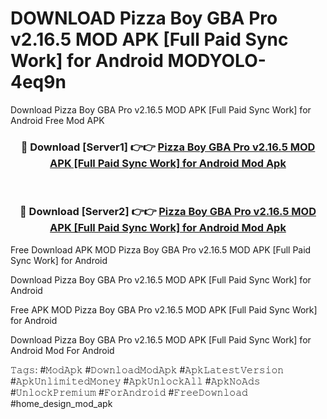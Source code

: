 # DOWNLOAD Pizza Boy GBA Pro v2.16.5 MOD APK [Full Paid Sync Work] for Android MODYOLO- 4eq9n
Download Pizza Boy GBA Pro v2.16.5 MOD APK [Full Paid Sync Work] for Android Free Mod APK

<div align="center">
<h3>🔴 Download [Server1] 👉👉 <a href="https://apk-comot.site?title=Pizza_Boy_GBA_Pro_v2.16.5_MOD_APK_[Full_Paid_Sync_Work]_for_Android">Pizza Boy GBA Pro v2.16.5 MOD APK [Full Paid Sync Work] for Android Mod Apk</a></h3><br>

<h3>🔴 Download [Server2] 👉👉 <a href="https://apk-comot.site?title=Pizza_Boy_GBA_Pro_v2.16.5_MOD_APK_[Full_Paid_Sync_Work]_for_Android">Pizza Boy GBA Pro v2.16.5 MOD APK [Full Paid Sync Work] for Android Mod Apk</a></h3>
</div>


Free Download APK MOD Pizza Boy GBA Pro v2.16.5 MOD APK [Full Paid Sync Work] for Android

Download Pizza Boy GBA Pro v2.16.5 MOD APK [Full Paid Sync Work] for Android 

Free APK MOD Pizza Boy GBA Pro v2.16.5 MOD APK [Full Paid Sync Work] for Android 

Download Pizza Boy GBA Pro v2.16.5 MOD APK [Full Paid Sync Work] for Android Mod For Android

𝚃𝚊𝚐𝚜: #𝙼𝚘𝚍𝙰𝚙𝚔 #𝙳𝚘𝚠𝚗𝚕𝚘𝚊𝚍𝙼𝚘𝚍𝙰𝚙𝚔 #𝙰𝚙𝚔𝙻𝚊𝚝𝚎𝚜𝚝𝚅𝚎𝚛𝚜𝚒𝚘𝚗 #𝙰𝚙𝚔𝚄𝚗𝚕𝚒𝚖𝚒𝚝𝚎𝚍𝙼𝚘𝚗𝚎𝚢 #𝙰𝚙𝚔𝚄𝚗𝚕𝚘𝚌𝚔𝙰𝚕𝚕 #𝙰𝚙𝚔𝙽𝚘𝙰𝚍𝚜 #𝚄𝚗𝚕𝚘𝚌𝚔𝙿𝚛𝚎𝚖𝚒𝚞𝚖 #𝙵𝚘𝚛𝙰𝚗𝚍𝚛𝚘𝚒𝚍 #𝙵𝚛𝚎𝚎𝙳𝚘𝚠𝚗𝚕𝚘𝚊𝚍 #home_design_mod_apk